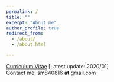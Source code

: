 ```yaml
---
permalink: /
title: ""
excerpt: "About me"
author_profile: true
redirect_from: 
  - /about/
  - /about.html

---
```

[Curriculum Vitae](https://remyhuang.github.io/files/huang_cv.pdf) \[Latest update: 2020/01\] <br />
Contact me: sm840816 __at__ gmail.com
